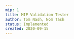 ```yaml
---
mip: 1
title: MIP Validation Tester
author: Tom Nash, Nom Tash
status: Implemented
created: 2020-09-15
---
```

